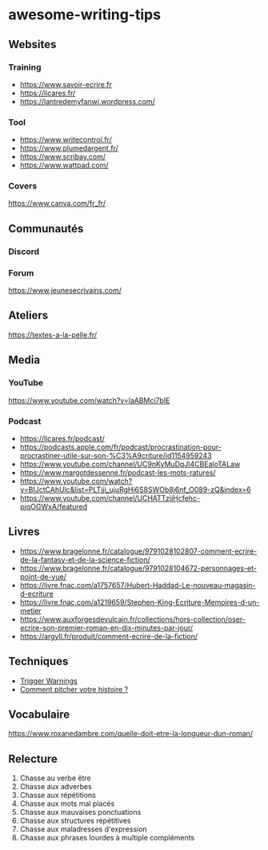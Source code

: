 # awesome-writing-tips

## Websites

### Training

* https://www.savoir-ecrire.fr
* https://licares.fr/
* https://lantredemyfanwi.wordpress.com/

### Tool

* https://www.writecontrol.fr/
* https://www.plumedargent.fr/
* https://www.scribay.com/
* https://www.wattpad.com/

### Covers

https://www.canva.com/fr_fr/

## Communautés

### Discord

### Forum

https://www.jeunesecrivains.com/

## Ateliers

https://textes-a-la-pelle.fr/

## Media

### YouTube

https://www.youtube.com/watch?v=laABMci7bIE

### Podcast

* https://licares.fr/podcast/
* https://podcasts.apple.com/fr/podcast/procrastination-pour-procrastiner-utile-sur-son-%C3%A9criture/id1154959243
* https://www.youtube.com/channel/UC9nKyMuDqJI4CBEaloTALaw
* https://www.margotdessenne.fr/podcast-les-mots-ratures/
* https://www.youtube.com/watch?v=BIJctCAhUlc&list=PLTjji_ujuRgHi6S8SWOb8j6nf_O089-zQ&index=6
* https://www.youtube.com/channel/UCHATTzjjHcfehc-piqOGWxA/featured

## Livres
* https://www.bragelonne.fr/catalogue/9791028102807-comment-ecrire-de-la-fantasy-et-de-la-science-fiction/
* https://www.bragelonne.fr/catalogue/9791028104672-personnages-et-point-de-vue/
* https://livre.fnac.com/a1757657/Hubert-Haddad-Le-nouveau-magasin-d-ecriture
* https://livre.fnac.com/a1219659/Stephen-King-Ecriture-Memoires-d-un-metier
* https://www.auxforgesdevulcain.fr/collections/hors-collection/oser-ecrire-son-premier-roman-en-dix-minutes-par-jour/
* https://argyll.fr/produit/comment-ecrire-de-la-fiction/

## Techniques

* [Trigger Warnings](https://twitter.com/cerynie_/status/1278384849473208321)
* [Comment pitcher votre histoire ?](https://twitter.com/story_nerd/status/1387416300599881728?s=20)

## Vocabulaire

https://www.roxanedambre.com/quelle-doit-etre-la-longueur-dun-roman/

## Relecture

1. Chasse au verbe être
1. Chasse aux adverbes
1. Chasse aux répétitions
1. Chasse aux mots mal placés
1. Chasse aux mauvaises ponctuations
1. Chasse aux structures répétitives
1. Chasse aux maladresses d'expression
1. Chasse aux phrases lourdes à multiple compléments

